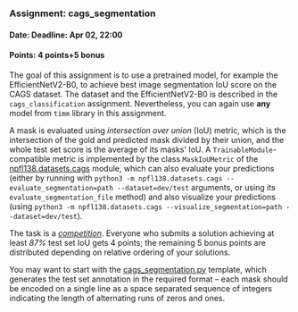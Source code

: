 ### Assignment: cags_segmentation
#### Date: Deadline: Apr 02, 22:00
#### Points: 4 points+5 bonus

The goal of this assignment is to use a pretrained model, for example the
EfficientNetV2-B0, to achieve best image segmentation IoU score on the CAGS
dataset. The dataset and the EfficientNetV2-B0 is described in the
`cags_classification` assignment. Nevertheless, you can again use **any** model
from `timm` library in this assignment.

A mask is evaluated using _intersection over union_ (IoU) metric, which is the
intersection of the gold and predicted mask divided by their union, and the
whole test set score is the average of its masks' IoU. A `TrainableModule`-compatible
metric is implemented by the class `MaskIoUMetric` of the
[npfl138.datasets.cags](https://github.com/ufal/npfl138/blob/master/labs/npfl138/datasets/cags.py)
module, which can also evaluate your predictions (either by running with
`python3 -m npfl138.datasets.cags --evaluate_segmentation=path --dataset=dev/test`
arguments, or using its `evaluate_segmentation_file` method) and also visualize
your predictions (using `python3 -m npfl138.datasets.cags
--visualize_segmentation=path --dataset=dev/test`).

The task is a [_competition_](https://ufal.mff.cuni.cz/courses/npfl138/2425-summer#competitions).
Everyone who submits a solution achieving at least _87%_ test set IoU gets
4 points; the remaining 5 bonus points are distributed depending on relative
ordering of your solutions.

You may want to start with the
[cags_segmentation.py](https://github.com/ufal/npfl138/tree/master/labs/05/cags_segmentation.py)
template, which generates the test set annotation in the required format –
each mask should be encoded on a single line as a space separated sequence of
integers indicating the length of alternating runs of zeros and ones.
